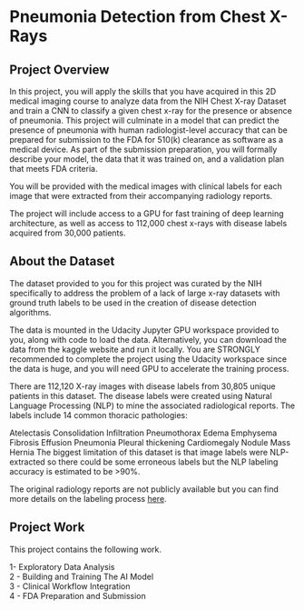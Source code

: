 # Pneumonia Detection from Chest X-Rays
## Project Overview
In this project, you will apply the skills that you have acquired in this 2D medical imaging course to analyze data from the NIH Chest X-ray Dataset and train a CNN to classify a given chest x-ray for the presence or absence of pneumonia. This project will culminate in a model that can predict the presence of pneumonia with human radiologist-level accuracy that can be prepared for submission to the FDA for 510(k) clearance as software as a medical device. As part of the submission preparation, you will formally describe your model, the data that it was trained on, and a validation plan that meets FDA criteria.

You will be provided with the medical images with clinical labels for each image that were extracted from their accompanying radiology reports.

The project will include access to a GPU for fast training of deep learning architecture, as well as access to 112,000 chest x-rays with disease labels acquired from 30,000 patients.

## About the Dataset
The dataset provided to you for this project was curated by the NIH specifically to address the problem of a lack of large x-ray datasets with ground truth labels to be used in the creation of disease detection algorithms.

The data is mounted in the Udacity Jupyter GPU workspace provided to you, along with code to load the data. Alternatively, you can download the data from the kaggle website and run it locally. You are STRONGLY recommended to complete the project using the Udacity workspace since the data is huge, and you will need GPU to accelerate the training process.

There are 112,120 X-ray images with disease labels from 30,805 unique patients in this dataset. The disease labels were created using Natural Language Processing (NLP) to mine the associated radiological reports. The labels include 14 common thoracic pathologies:

Atelectasis
Consolidation
Infiltration
Pneumothorax
Edema
Emphysema
Fibrosis
Effusion
Pneumonia
Pleural thickening
Cardiomegaly
Nodule
Mass
Hernia
The biggest limitation of this dataset is that image labels were NLP-extracted so there could be some erroneous labels but the NLP labeling accuracy is estimated to be >90%.

The original radiology reports are not publicly available but you can find more details on the labeling process [here](https://arxiv.org/abs/1705.02315).

## Project Work
This project contains the following work.

1-  Exploratory Data Analysis <br/>
2 - Building and Training The AI Model <br/>
3 - Clinical Workflow Integration <br/>
4 - FDA Preparation and Submission <br/>
